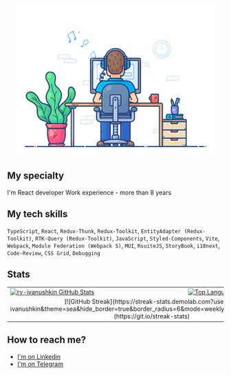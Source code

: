 <div align="center">
  <img src="./assets/logo.gif" height="350px">
</div>


## My specialty

I'm React developer
Work experience - more than 8 years

## My tech skills

`TypeScript`, `React`, `Redux-Thunk`, `Redux-Toolkit`, `EntityAdapter (Redux-Toolkit)`, `RTK-Query (Redux-Toolkit)`, `JavaScript`, `Styled-Components`, `Vite`, `Webpack`, `Module Federation (Webpack 5)`, `MUI`, `RsuiteJS`, `StoryBook`, `i18next`, `Code-Review`, `CSS Grid`, `Debugging`

## Stats

<table align="center">
  <tr>
    <td>
      <a href="https://github.com/rv-ivanushkin/rv-ivanushkin"> <img src="https://github-readme-stats-arasgungore.vercel.app/api?username=rv-ivanushkin&hide_border=true&show_icons=true&count_private=true" alt="rv-ivanushkin GitHub Stats" /> </a>
    </td>
    <td>
      <a href="https://github.com/anuraghazra/github-readme-stats"> <img src="https://github-readme-stats-arasgungore.vercel.app/api/top-langs/?username=rv-ivanushkin&hide_border=true&langs_count=8&layout=compact&count_private=true" alt="Top Languages" /> </a>
    </td>
  </tr>
  <tr>
    <td colspan=2 align="center">
      [![GitHub Streak](https://streak-stats.demolab.com?user=rv-ivanushkin&theme=sea&hide_border=true&border_radius=6&mode=weekly&background=3498FF)](https://git.io/streak-stats)
    </td>
  </tr>
</table>

## How to reach me?

- [I'm on Linkedin](http://www.linkedin.com/in/rv-ivanushkin)
- [I'm on Telegram](https://t.me/rv_ivanuhskin)
